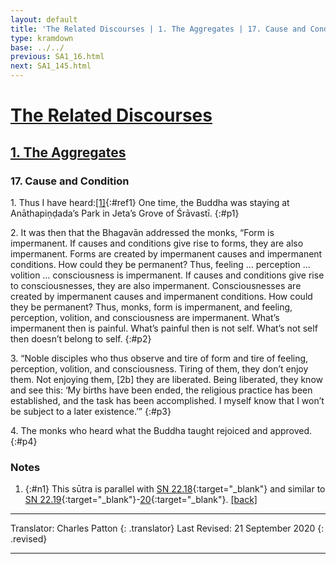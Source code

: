 ```yaml
---
layout: default
title: 'The Related Discourses | 1. The Aggregates | 17. Cause and Condition'
type: kramdown
base: ../../
previous: SA1_16.html
next: SA1_145.html
---
```


# [The Related Discourses](../index.html)
## [1. The Aggregates](index.html)
### 17. Cause and Condition

1\. Thus I have heard:[\[1\]](#n1){:#ref1} One time, the Buddha was staying at Anāthapiṇḍada’s Park in Jeta’s Grove of Śrāvastī.
{:#p1}

2\. It was then that the Bhagavān addressed the monks, “Form is impermanent. If causes and conditions give rise to forms, they are also impermanent. Forms are created by impermanent causes and impermanent conditions. How could they be permanent? Thus, feeling … perception … volition … consciousness is impermanent. If causes and conditions give rise to consciousnesses, they are also impermanent. Consciousnesses are created by impermanent causes and impermanent conditions. How could they be permanent? Thus, monks, form is impermanent, and feeling, perception, volition, and consciousness are impermanent. What’s impermanent then is painful. What’s painful then is not self. What’s not self then doesn’t belong to self.
{:#p2}

3\. “Noble disciples who thus observe and tire of form and tire of feeling, perception, volition, and consciousness. Tiring of them, they don’t enjoy them. Not enjoying them, [2b] they are liberated. Being liberated, they know and see this: ‘My births have been ended, the religious practice has been established, and the task has been accomplished. I myself know that I won’t be subject to a later existence.’”
{:#p3}

4\. The monks who heard what the Buddha taught rejoiced and approved.
{:#p4}

### Notes
1. {:#n1} This sūtra is parallel with [SN 22.18](https://suttacentral.net/sn22.18){:target="_blank"} and similar to [SN 22.19](https://suttacentral.net/sn22.19){:target="_blank"}-[20](https://suttacentral.net/sn22.20){:target="_blank"}. [\[back\]](#ref1)

---

Translator: Charles Patton
{: .translator}
Last Revised: 21 September 2020
{: .revised}

---